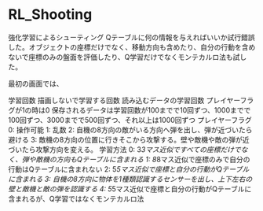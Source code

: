 # RL_Shooting
強化学習によるシューティング
Qテーブルに何の情報を与えればいいか試行錯誤した。オブジェクトの座標だけでなく、移動方向も含めたり、自分の行動を含めないで座標のみの盤面を評価したり、Q学習だけでなくモンテカルロ法も試した。



最初の画面では、

学習回数
	描画しないで学習する回数
読み込むデータの学習回数
	プレイヤーフラグが1の時は0
	保存されるデータは学習回数が100までで10回ずつ、1000までで100回ずつ、3000までで500回ずつ、それ以上は1000回ずつ
プレイヤーフラグ
	0: 操作可能
	1: 乱数
	2: 自機の8方向の敵がいる方向へ弾を出し、弾が近づいたら避ける
	3: 敵機の8方向の位置に行きそこから攻撃する。壁や敵機や敵の弾が近づいたら攻撃方向を変える。
学習方法
	0: 3*3マス近似ですべての座標だけでなく、弾や敵機の方向もQテーブルに含まれる
	1: 8*8マス近似で座標のみで自分の行動はQテーブルに含まれない
	2: 5*5マス近似で座標と自分の行動がQテーブルに含まれる
	3: 自機の8方向に物体を1種類認識するセンサーを出し、上下左右の壁と敵機と敵の弾を認識する
	4: 5*5マス近似で座標と自分の行動がQテーブルに含まれるが、Q学習ではなくモンテカルロ法

